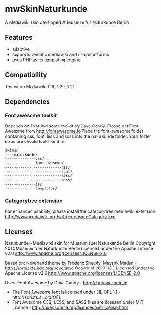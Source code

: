 ﻿# mwSkinNaturkunde
A Mediawiki skin developed at Museum für Naturkunde Berlin

## Features
 * adaptive
 * supports sematic mediawiki and semantic forms
 * uses PHP as its templating engine

## Compatibility 
Tested on Mediawiki 1.19, 1.20, 1.21

## Dependencies
### Font awesome toolkit
Depends on Font Awesome toolkit by Dave Gandy.
Please get Font Awesome from http://fontawesome.io
Place the font-awesome folder containing css, font, less and scss into the naturkunde folder.
Your folder structure should look like this:
```
skins/
----naturkunde/
--------------css/
--------------font-awesome/
--------------------------css/
--------------------------font/
--------------------------less/
--------------------------scss/
--------------js/
--------------templates/
```

### Categorytree extension
For enhanced usability, please install the categorytree mediawiki extension:
http://www.mediawiki.org/wiki/Extension:CategoryTree

## Licenses
Naturkunde - Mediawiki skin for Museum fuer Naturkunde Berlin
Copyright 2014 Museum fuer Naturkunde Berlin
Licensed under the Apache License v2.0
http://www.apache.org/licenses/LICENSE-2.0

Based on: 
Neverland theme by Frederic Sheedy, Mayank Madan - https://projects.kde.org/neverland
Copyright 2013 KDE
Licensed under the Apache License v2.0
http://www.apache.org/licenses/LICENSE-2.0

Uses: 
Font Awesome by Dave Gandy - http://fontawesome.io
 - The Font Awesome font is licensed under SIL OFL 1.1 -
   http://scripts.sil.org/OFL
 - Font Awesome CSS, LESS, and SASS files are licensed under MIT License -
   http://opensource.org/licenses/mit-license.html


